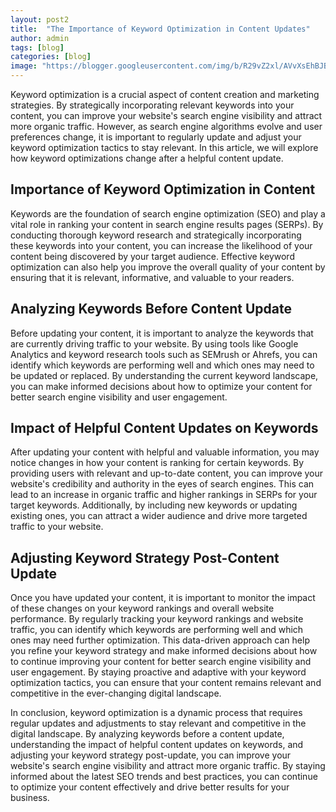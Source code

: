 ```yaml
---
layout: post2
title:  "The Importance of Keyword Optimization in Content Updates"
author: admin
tags: [blog]
categories: [blog]
image: "https://blogger.googleusercontent.com/img/b/R29vZ2xl/AVvXsEhBJBCeXB5JvbmQHHK10veBHknWrYnMDJm_gSjADkWnxpqnzKJsufSGVr4op6f8yNgOr1QGxW_LZwVyAUlmGNB55b4jPHIWeA_kF0koati-EXWq0QfhsdcuqtmX4-MeLGWqEIuTVsaU4iTWw4RO-Kxxb18g0atJJFNm3KG0bXhpCKEmJs5YBFwqaMQqmEcY/s1600/20240421_080316.jpg"
---
```



<p>Keyword optimization is a crucial aspect of content creation and marketing strategies. By strategically incorporating relevant keywords into your content, you can improve your website's search engine visibility and attract more organic traffic. However, as search engine algorithms evolve and user preferences change, it is important to regularly update and adjust your keyword optimization tactics to stay relevant. In this article, we will explore how keyword optimizations change after a helpful content update.</p>
<h2>Importance of Keyword Optimization in Content</h2>
<p>Keywords are the foundation of search engine optimization (SEO) and play a vital role in ranking your content in search engine results pages (SERPs). By conducting thorough keyword research and strategically incorporating these keywords into your content, you can increase the likelihood of your content being discovered by your target audience. Effective keyword optimization can also help you improve the overall quality of your content by ensuring that it is relevant, informative, and valuable to your readers.</p>
<h2>Analyzing Keywords Before Content Update</h2>
<p>Before updating your content, it is important to analyze the keywords that are currently driving traffic to your website. By using tools like Google Analytics and keyword research tools such as SEMrush or Ahrefs, you can identify which keywords are performing well and which ones may need to be updated or replaced. By understanding the current keyword landscape, you can make informed decisions about how to optimize your content for better search engine visibility and user engagement.</p>
<h2>Impact of Helpful Content Updates on Keywords</h2>
<p>After updating your content with helpful and valuable information, you may notice changes in how your content is ranking for certain keywords. By providing users with relevant and up-to-date content, you can improve your website's credibility and authority in the eyes of search engines. This can lead to an increase in organic traffic and higher rankings in SERPs for your target keywords. Additionally, by including new keywords or updating existing ones, you can attract a wider audience and drive more targeted traffic to your website.</p>
<h2>Adjusting Keyword Strategy Post-Content Update</h2>
<p>Once you have updated your content, it is important to monitor the impact of these changes on your keyword rankings and overall website performance. By regularly tracking your keyword rankings and website traffic, you can identify which keywords are performing well and which ones may need further optimization. This data-driven approach can help you refine your keyword strategy and make informed decisions about how to continue improving your content for better search engine visibility and user engagement. By staying proactive and adaptive with your keyword optimization tactics, you can ensure that your content remains relevant and competitive in the ever-changing digital landscape.</p>
<p>In conclusion, keyword optimization is a dynamic process that requires regular updates and adjustments to stay relevant and competitive in the digital landscape. By analyzing keywords before a content update, understanding the impact of helpful content updates on keywords, and adjusting your keyword strategy post-update, you can improve your website's search engine visibility and attract more organic traffic. By staying informed about the latest SEO trends and best practices, you can continue to optimize your content effectively and drive better results for your business.</p>

